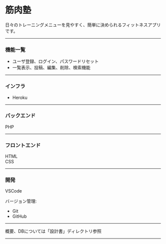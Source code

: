 # 筋肉塾

日々のトレーニングメニューを見やすく、簡単に決められるフィットネスアプリです。<br/>

---
### 機能一覧
* ユーザ登録、ログイン、パスワードリセット
* 一覧表示、投稿、編集、削除、検索機能

---
### インフラ
* Heroku

---
### バックエンド
PHP<br/>

---
### フロントエンド
HTML <br/>
CSS <br/>

---
### 開発
VSCode<br/>

バージョン管理:<br/>
* Git
* GitHub

---
概要、DBについては「設計書」ディレクトリ参照

---
